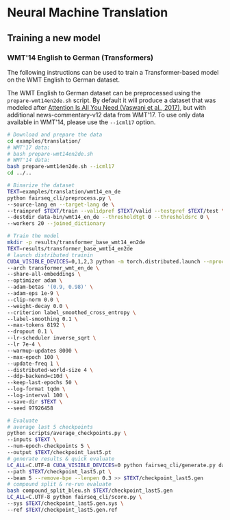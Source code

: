 # Neural Machine Translation

## Training a new model

### WMT'14 English to German (Transformers)

The following instructions can be used to train a Transformer-based model on the WMT English to German dataset.

The WMT English to German dataset can be preprocessed using the `prepare-wmt14en2de.sh` script.
By default it will produce a dataset that was modeled after [Attention Is All You Need (Vaswani et al., 2017)](https://arxiv.org/abs/1706.03762), but with additional news-commentary-v12 data from WMT'17.
To use only data available in WMT'14, please use the `--icml17` option.

```bash
# Download and prepare the data
cd examples/translation/
# WMT'17 data:
# bash prepare-wmt14en2de.sh
# WMT'14 data:
bash prepare-wmt14en2de.sh --icml17
cd ../..

# Binarize the dataset
TEXT=examples/translation/wmt14_en_de
python fairseq_cli/preprocess.py \
--source-lang en --target-lang de \
--trainpref $TEXT/train --validpref $TEXT/valid --testpref $TEXT/test \
--destdir data-bin/wmt14_en_de --thresholdtgt 0 --thresholdsrc 0 \
--workers 20 --joined_dictionary

# Train the model
mkdir -p results/transformer_base_wmt14_en2de
TEXT=results/transformer_base_wmt14_en2de
# launch distributed trainin
CUDA_VISIBLE_DEVICES=0,1,2,3 python -m torch.distributed.launch --nproc_per_node=4 fairseq_cli/train.py data-bin/wmt14_en_de \
--arch transformer_wmt_en_de \
--share-all-embeddings \
--optimizer adam \
--adam-betas '(0.9, 0.98)' \
--adam-eps 1e-9 \
--clip-norm 0.0 \
--weight-decay 0.0 \
--criterion label_smoothed_cross_entropy \
--label-smoothing 0.1 \
--max-tokens 8192 \
--dropout 0.1 \
--lr-scheduler inverse_sqrt \
--lr 7e-4 \
--warmup-updates 8000 \
--max-epoch 100 \
--update-freq 1 \
--distributed-world-size 4 \
--ddp-backend=c10d \
--keep-last-epochs 50 \
--log-format tqdm \
--log-interval 100 \
--save-dir $TEXT \
--seed 97926458

# Evaluate
# average last 5 checkpoints
python scripts/average_checkpoints.py \
--inputs $TEXT \
--num-epoch-checkpoints 5 \
--output $TEXT/checkpoint_last5.pt
# generate results & quick evaluate
LC_ALL=C.UTF-8 CUDA_VISIBLE_DEVICES=0 python fairseq_cli/generate.py data-bin/wmt14_en_de \
--path $TEXT/checkpoint_last5.pt \
--beam 5 --remove-bpe --lenpen 0.3 >> $TEXT/checkpoint_last5.gen
# compound split & re-run evaluate
bash compound_split_bleu.sh $TEXT/checkpoint_last5.gen
LC_ALL=C.UTF-8 python fairseq_cli/score.py \
--sys $TEXT/checkpoint_last5.gen.sys \
--ref $TEXT/checkpoint_last5.gen.ref
```
